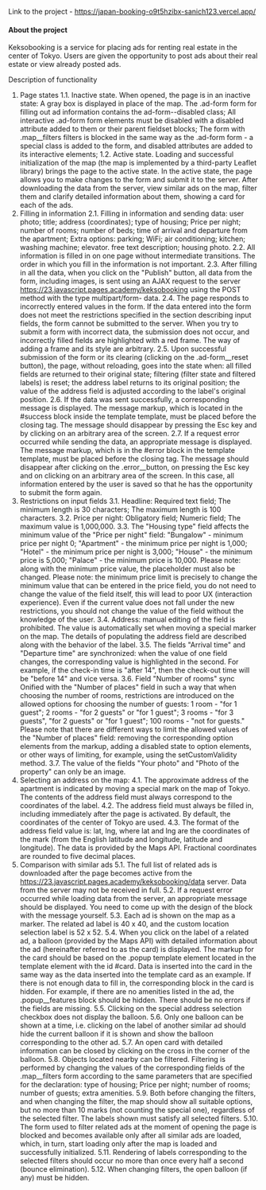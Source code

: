 Link to the project - https://japan-booking-o9t5hzibx-sanich123.vercel.app/

#### About the project
Keksobooking is a service for placing ads for renting real estate in the center of Tokyo. Users are given the opportunity to post ads about their real estate or view already posted ads.

Description of functionality
1. Page states
1.1. Inactive state. When opened, the page is in an inactive state:
A gray box is displayed in place of the map.
The .ad-form form for filling out ad information contains the ad-form--disabled class;
All interactive .ad-form form elements must be disabled with a disabled attribute added to them or their parent fieldset blocks;
The form with .map__filters filters is blocked in the same way as the .ad-form form - a special class is added to the form, and disabled attributes are added to its interactive elements;
1.2. Active state. Loading and successful initialization of the map (the map is implemented by a third-party Leaflet library) brings the page to the active state. In the active state, the page allows you to make changes to the form and submit it to the server. After downloading the data from the server, view similar ads on the map, filter them and clarify detailed information about them, showing a card for each of the ads.
2. Filling in information
2.1. Filling in information and sending data:
user photo;
title;
address (coordinates);
type of housing;
Price per night;
number of rooms;
number of beds;
time of arrival and departure from the apartment;
Extra options:
parking;
WiFi;
air conditioning;
kitchen;
washing machine;
elevator.
free text description;
housing photo.
2.2. All information is filled in on one page without intermediate transitions. The order in which you fill in the information is not important.
2.3. After filling in all the data, when you click on the "Publish" button, all data from the form, including images, is sent using an AJAX request to the server https://23.javascript.pages.academy/keksobooking using the POST method with the type multipart/form- data.
2.4. The page responds to incorrectly entered values ​​in the form. If the data entered into the form does not meet the restrictions specified in the section describing input fields, the form cannot be submitted to the server. When you try to submit a form with incorrect data, the submission does not occur, and incorrectly filled fields are highlighted with a red frame. The way of adding a frame and its style are arbitrary.
2.5. Upon successful submission of the form or its clearing (clicking on the .ad-form__reset button), the page, without reloading, goes into the state when:
all filled fields are returned to their original state;
filtering (filter state and filtered labels) is reset;
the address label returns to its original position;
the value of the address field is adjusted according to the label's original position.
2.6. If the data was sent successfully, a corresponding message is displayed. The message markup, which is located in the #success block inside the template template, must be placed before the closing </body> tag. The message should disappear by pressing the Esc key and by clicking on an arbitrary area of ​​the screen.
2.7. If a request error occurred while sending the data, an appropriate message is displayed. The message markup, which is in the #error block in the template template, must be placed before the closing </body> tag. The message should disappear after clicking on the .error__button, on pressing the Esc key and on clicking on an arbitrary area of ​​the screen. In this case, all information entered by the user is saved so that he has the opportunity to submit the form again.
3. Restrictions on input fields
3.1. Headline:
Required text field;
The minimum length is 30 characters;
The maximum length is 100 characters.
3.2. Price per night:
Obligatory field;
Numeric field;
The maximum value is 1,000,000.
3.3. The "Housing type" field affects the minimum value of the "Price per night" field:
"Bungalow" - minimum price per night 0;
"Apartment" - the minimum price per night is 1,000;
"Hotel" - the minimum price per night is 3,000;
"House" - the minimum price is 5,000;
"Palace" - the minimum price is 10,000.
Please note: along with the minimum price value, the placeholder must also be changed.
Please note: the minimum price limit is precisely to change the minimum value that can be entered in the price field, you do not need to change the value of the field itself, this will lead to poor UX (interaction experience). Even if the current value does not fall under the new restrictions, you should not change the value of the field without the knowledge of the user.
3.4. Address: manual editing of the field is prohibited. The value is automatically set when moving a special marker on the map. The details of populating the address field are described along with the behavior of the label.
3.5. The fields "Arrival time" and "Departure time" are synchronized: when the value of one field changes, the corresponding value is highlighted in the second. For example, if the check-in time is "after 14", then the check-out time will be "before 14" and vice versa.
3.6. Field "Number of rooms" sync
Onified with the "Number of places" field in such a way that when choosing the number of rooms, restrictions are introduced on the allowed options for choosing the number of guests:
1 room - "for 1 guest";
2 rooms - "for 2 guests" or "for 1 guest";
3 rooms - "for 3 guests", "for 2 guests" or "for 1 guest";
100 rooms - "not for guests."
Please note that there are different ways to limit the allowed values ​​of the "Number of places" field: removing the corresponding option elements from the markup, adding a disabled state to option elements, or other ways of limiting, for example, using the setCustomValidity method.
3.7. The value of the fields "Your photo" and "Photo of the property" can only be an image.
4. Selecting an address on the map:
4.1. The approximate address of the apartment is indicated by moving a special mark on the map of Tokyo. The contents of the address field must always correspond to the coordinates of the label.
4.2. The address field must always be filled in, including immediately after the page is activated. By default, the coordinates of the center of Tokyo are used.
4.3. The format of the address field value is: lat, lng, where lat and lng are the coordinates of the mark (from the English latitude and longitude, latitude and longitude). The data is provided by the Maps API. Fractional coordinates are rounded to five decimal places.
5. Comparison with similar ads
5.1. The full list of related ads is downloaded after the page becomes active from the https://23.javascript.pages.academy/keksobooking/data server. Data from the server may not be received in full.
5.2. If a request error occurred while loading data from the server, an appropriate message should be displayed. You need to come up with the design of the block with the message yourself.
5.3. Each ad is shown on the map as a marker. The related ad label is 40 x 40, and the custom location selection label is 52 x 52.
5.4. When you click on the label of a related ad, a balloon (provided by the Maps API) with detailed information about the ad (hereinafter referred to as the card) is displayed. The markup for the card should be based on the .popup template element located in the template element with the id #card. Data is inserted into the card in the same way as the data inserted into the template card as an example. If there is not enough data to fill in, the corresponding block in the card is hidden. For example, if there are no amenities listed in the ad, the .popup__features block should be hidden. There should be no errors if the fields are missing.
5.5. Clicking on the special address selection checkbox does not display the balloon.
5.6. Only one balloon can be shown at a time, i.e. clicking on the label of another similar ad should hide the current balloon if it is shown and show the balloon corresponding to the other ad.
5.7. An open card with detailed information can be closed by clicking on the cross in the corner of the balloon.
5.8. Objects located nearby can be filtered. Filtering is performed by changing the values ​​of the corresponding fields of the .map__filters form according to the same parameters that are specified for the declaration:
type of housing;
Price per night;
number of rooms;
number of guests;
extra amenities.
5.9. Both before changing the filters, and when changing the filter, the map should show all suitable options, but no more than 10 marks (not counting the special one), regardless of the selected filter. The labels shown must satisfy all selected filters.
5.10. The form used to filter related ads at the moment of opening the page is blocked and becomes available only after all similar ads are loaded, which, in turn, start loading only after the map is loaded and successfully initialized.
5.11. Rendering of labels corresponding to the selected filters should occur no more than once every half a second (bounce elimination).
5.12. When changing filters, the open balloon (if any) must be hidden.
